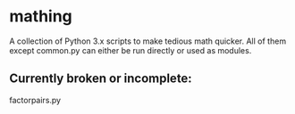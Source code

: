 # mathing
A collection of Python 3.x scripts to make tedious math quicker.
All of them except common.py can either be run directly or used as modules.

## Currently broken or incomplete:
factorpairs.py
